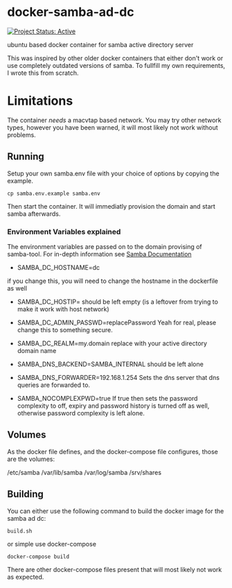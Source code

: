 # docker-samba-ad-dc

[![Project Status: Active](https://www.repostatus.org/badges/latest/active.svg)](https://www.repostatus.org/#active)

ubuntu based docker container for samba active directory server

This was inspired by other older docker containers that either don't work or use completely outdated versions of samba. To fullfill my own requirements, I wrote this from scratch.

# Limitations

The container *needs* a macvtap based network. You may try other network types, however you have been warned, it will most likely not work without problems.

## Running

Setup your own samba.env file with your choice of options by copying the example.

``cp samba.env.example samba.env``

Then start the container. It will immediatly provision the domain and start samba afterwards.

### Environment Variables explained

The environment variables are passed on to the domain provising of samba-tool. For in-depth information see [Samba Documentation](https://wiki.samba.org/index.php/Setting_up_Samba_as_an_Active_Directory_Domain_Controller#Parameter_Explanation)

* SAMBA_DC_HOSTNAME=dc 

if you change this, you will need to change the hostname in the dockerfile as well

* SAMBA_DC_HOSTIP=
should be left empty (is a leftover from trying to make it work with host network)

* SAMBA_DC_ADMIN_PASSWD=replacePassword
Yeah for real, please change this to something secure.

* SAMBA_DC_REALM=my.domain
replace with your active directory domain name

* SAMBA_DNS_BACKEND=SAMBA_INTERNAL
should be left alone

* SAMBA_DNS_FORWARDER=192.168.1.254
Sets the dns server that dns queries are forwarded to.

* SAMBA_NOCOMPLEXPWD=true
If true then sets the password complexity to off, expiry and password history is turned off as well, otherwise password complexity is left alone. 

## Volumes

As the docker file defines, and the docker-compose file configures, those are the volumes:

/etc/samba
/var/lib/samba
/var/log/samba
/srv/shares

## Building

You can either use the following command to build the docker image for the samba ad dc:

``build.sh``

or simple use docker-compose

``docker-compose build``

There are other docker-compose files present that will most likely not work as expected.

